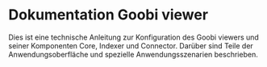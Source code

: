 # Dokumentation Goobi viewer

Dies ist eine technische Anleitung zur Konfiguration des Goobi viewers und seiner Komponenten Core, Indexer und Connector. Darüber sind Teile der Anwendungsoberfläche und spezielle Anwendungsszenarien beschrieben.




